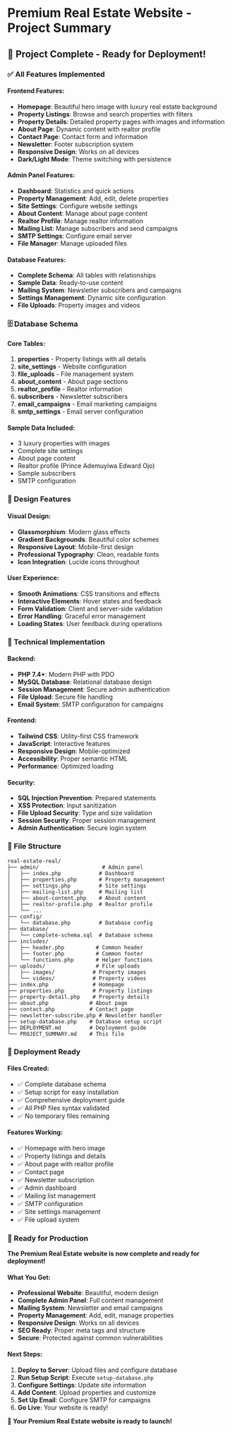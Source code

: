 # Premium Real Estate Website - Project Summary

## 🎉 Project Complete - Ready for Deployment!

### ✅ All Features Implemented

#### **Frontend Features:**
- **Homepage**: Beautiful hero image with luxury real estate background
- **Property Listings**: Browse and search properties with filters
- **Property Details**: Detailed property pages with images and information
- **About Page**: Dynamic content with realtor profile
- **Contact Page**: Contact form and information
- **Newsletter**: Footer subscription system
- **Responsive Design**: Works on all devices
- **Dark/Light Mode**: Theme switching with persistence

#### **Admin Panel Features:**
- **Dashboard**: Statistics and quick actions
- **Property Management**: Add, edit, delete properties
- **Site Settings**: Configure website settings
- **About Content**: Manage about page content
- **Realtor Profile**: Manage realtor information
- **Mailing List**: Manage subscribers and send campaigns
- **SMTP Settings**: Configure email server
- **File Manager**: Manage uploaded files

#### **Database Features:**
- **Complete Schema**: All tables with relationships
- **Sample Data**: Ready-to-use content
- **Mailing System**: Newsletter subscribers and campaigns
- **Settings Management**: Dynamic site configuration
- **File Uploads**: Property images and videos

### 🗄️ Database Schema

#### **Core Tables:**
1. **properties** - Property listings with all details
2. **site_settings** - Website configuration
3. **file_uploads** - File management system
4. **about_content** - About page sections
5. **realtor_profile** - Realtor information
6. **subscribers** - Newsletter subscribers
7. **email_campaigns** - Email marketing campaigns
8. **smtp_settings** - Email server configuration

#### **Sample Data Included:**
- 3 luxury properties with images
- Complete site settings
- About page content
- Realtor profile (Prince Ademuyiwa Edward Ojo)
- Sample subscribers
- SMTP configuration

### 🎨 Design Features

#### **Visual Design:**
- **Glassmorphism**: Modern glass effects
- **Gradient Backgrounds**: Beautiful color schemes
- **Responsive Layout**: Mobile-first design
- **Professional Typography**: Clean, readable fonts
- **Icon Integration**: Lucide icons throughout

#### **User Experience:**
- **Smooth Animations**: CSS transitions and effects
- **Interactive Elements**: Hover states and feedback
- **Form Validation**: Client and server-side validation
- **Error Handling**: Graceful error management
- **Loading States**: User feedback during operations

### 🚀 Technical Implementation

#### **Backend:**
- **PHP 7.4+**: Modern PHP with PDO
- **MySQL Database**: Relational database design
- **Session Management**: Secure admin authentication
- **File Upload**: Secure file handling
- **Email System**: SMTP configuration for campaigns

#### **Frontend:**
- **Tailwind CSS**: Utility-first CSS framework
- **JavaScript**: Interactive features
- **Responsive Design**: Mobile-optimized
- **Accessibility**: Proper semantic HTML
- **Performance**: Optimized loading

#### **Security:**
- **SQL Injection Prevention**: Prepared statements
- **XSS Protection**: Input sanitization
- **File Upload Security**: Type and size validation
- **Session Security**: Proper session management
- **Admin Authentication**: Secure login system

### 📁 File Structure

```
real-estate-real/
├── admin/                    # Admin panel
│   ├── index.php            # Dashboard
│   ├── properties.php       # Property management
│   ├── settings.php         # Site settings
│   ├── mailing-list.php     # Mailing list
│   ├── about-content.php    # About content
│   ├── realtor-profile.php  # Realtor profile
│   └── ...
├── config/
│   └── database.php         # Database config
├── database/
│   └── complete-schema.sql  # Database schema
├── includes/
│   ├── header.php          # Common header
│   ├── footer.php          # Common footer
│   └── functions.php       # Helper functions
├── uploads/                # File uploads
│   ├── images/            # Property images
│   └── videos/            # Property videos
├── index.php              # Homepage
├── properties.php         # Property listings
├── property-detail.php    # Property details
├── about.php             # About page
├── contact.php           # Contact page
├── newsletter-subscribe.php # Newsletter handler
├── setup-database.php    # Database setup script
├── DEPLOYMENT.md         # Deployment guide
└── PROJECT_SUMMARY.md    # This file
```

### 🔧 Deployment Ready

#### **Files Created:**
- ✅ Complete database schema
- ✅ Setup script for easy installation
- ✅ Comprehensive deployment guide
- ✅ All PHP files syntax validated
- ✅ No temporary files remaining

#### **Features Working:**
- ✅ Homepage with hero image
- ✅ Property listings and details
- ✅ About page with realtor profile
- ✅ Contact page
- ✅ Newsletter subscription
- ✅ Admin dashboard
- ✅ Mailing list management
- ✅ SMTP configuration
- ✅ Site settings management
- ✅ File upload system

### 🎯 Ready for Production

**The Premium Real Estate website is now complete and ready for deployment!**

#### **What You Get:**
- **Professional Website**: Beautiful, modern design
- **Complete Admin Panel**: Full content management
- **Mailing System**: Newsletter and email campaigns
- **Property Management**: Add, edit, manage properties
- **Responsive Design**: Works on all devices
- **SEO Ready**: Proper meta tags and structure
- **Secure**: Protected against common vulnerabilities

#### **Next Steps:**
1. **Deploy to Server**: Upload files and configure database
2. **Run Setup Script**: Execute `setup-database.php`
3. **Configure Settings**: Update site information
4. **Add Content**: Upload properties and customize
5. **Set Up Email**: Configure SMTP for campaigns
6. **Go Live**: Your website is ready!

**🚀 Your Premium Real Estate website is ready to launch!**
